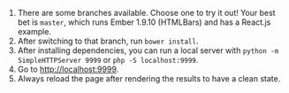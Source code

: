 1. There are some branches available. Choose one to try it out! Your best bet is `master`, which runs Ember 1.9.10 (HTMLBars) and has a React.js example.
2. After switching to that branch, run `bower install`.
3. After installing dependencies, you can run a local server with `python -m SimpleHTTPServer 9999` or `php -S localhost:9999`.
4. Go to <http://localhost:9999>.
5. Always reload the page after rendering the results to have a clean state.
